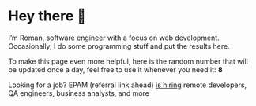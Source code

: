 # Hey there 👋

I’m Roman, software engineer with a focus on web development. Occasionally, I do
some programming stuff and put the results here.

To make this page even more helpful, here is the random number that will be
updated once a day, feel free to use it whenever you need it: **8**

Looking for a job? EPAM (referral link ahead) [is hiring](https://epa.ms/RomanGusev) remote developers,
QA engineers, business analysts, and more
